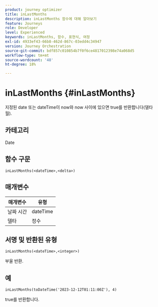 ```yaml
---
product: journey optimizer
title: inLastMonths
description: inLastMonths 함수에 대해 알아보기
feature: Journeys
role: Developer
level: Experienced
keywords: inLastMonths, 함수, 표현식, 여정
exl-id: 4933ef43-66b8-462d-867c-03edd4c34947
version: Journey Orchestration
source-git-commit: bdf857c010854b7f0f6ce4817012398e74a068d5
workflow-type: tm+mt
source-wordcount: '48'
ht-degree: 18%

---
```


# inLastMonths {#inLastMonths}

지정된 date 또는 dateTime이 now와 now 사이에 있으면 true를 반환합니다(델타 월).

## 카테고리

Date

## 함수 구문

`inLastMonths(<dateTime>,<delta>)`

## 매개변수

| 매개변수 | 유형 |
|-----------|------------------|
| 날짜 시간 | dateTime |
| 델타 | 정수 |

## 서명 및 반환된 유형

`inLastMonths(<dateTime>,<integer>)`

부울 반환.

## 예

`inLastMonths(toDateTime('2023-12-12T01:11:00Z'), 4)`

true를 반환합니다.
